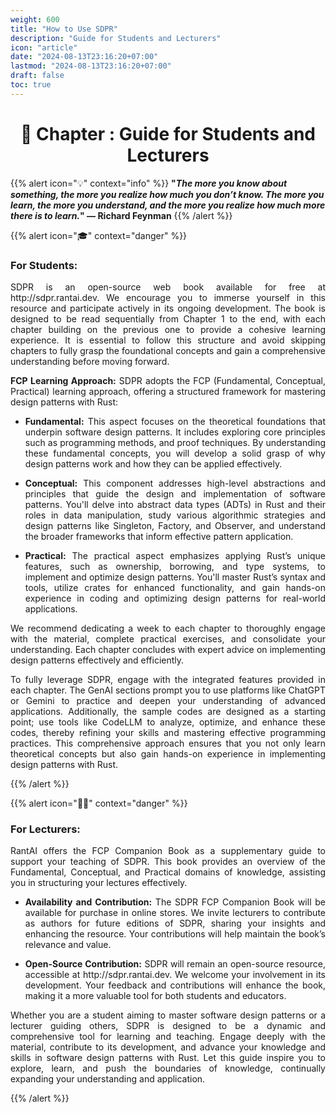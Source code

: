 ```yaml
---
weight: 600
title: "How to Use SDPR"
description: "Guide for Students and Lecturers"
icon: "article"
date: "2024-08-13T23:16:20+07:00"
lastmod: "2024-08-13T23:16:20+07:00"
draft: false
toc: true
---
```

<center>

# 📘 Chapter : Guide for Students and Lecturers

</center>

{{% alert icon="💡" context="info" %}}
<strong>"<em>The more you know about something, the more you realize how much you don’t know. The more you learn, the more you understand, and the more you realize how much more there is to learn.</em>" — Richard Feynman</strong>
{{% /alert %}}

{{% alert icon="🎓" context="danger" %}}

### For Students: 
<p style="text-align: justify;">
SDPR is an open-source web book available for free at http://sdpr.rantai.dev. We encourage you to immerse yourself in this resource and participate actively in its ongoing development. The book is designed to be read sequentially from Chapter 1 to the end, with each chapter building on the previous one to provide a cohesive learning experience. It is essential to follow this structure and avoid skipping chapters to fully grasp the foundational concepts and gain a comprehensive understanding before moving forward.
</p>

<p style="text-align: justify;">
<strong>FCP Learning Approach:</strong> SDPR adopts the FCP (Fundamental, Conceptual, Practical) learning approach, offering a structured framework for mastering design patterns with Rust:
</p>

- <p style="text-align: justify;"><strong>Fundamental:</strong> This aspect focuses on the theoretical foundations that underpin software design patterns. It includes exploring core principles such as programming methods, and proof techniques. By understanding these fundamental concepts, you will develop a solid grasp of why design patterns work and how they can be applied effectively.</p>
- <p style="text-align: justify;"><strong>Conceptual:</strong> This component addresses high-level abstractions and principles that guide the design and implementation of software patterns. You'll delve into abstract data types (ADTs) in Rust and their roles in data manipulation, study various algorithmic strategies and design patterns like Singleton, Factory, and Observer, and understand the broader frameworks that inform effective pattern application.</p>
- <p style="text-align: justify;"><strong>Practical:</strong> The practical aspect emphasizes applying Rust’s unique features, such as ownership, borrowing, and type systems, to implement and optimize design patterns. You'll master Rust’s syntax and tools, utilize crates for enhanced functionality, and gain hands-on experience in coding and optimizing design patterns for real-world applications.</p>
<p style="text-align: justify;">
We recommend dedicating a week to each chapter to thoroughly engage with the material, complete practical exercises, and consolidate your understanding. Each chapter concludes with expert advice on implementing design patterns effectively and efficiently.
</p>

<p style="text-align: justify;">
To fully leverage SDPR, engage with the integrated features provided in each chapter. The GenAI sections prompt you to use platforms like ChatGPT or Gemini to practice and deepen your understanding of advanced applications. Additionally, the sample codes are designed as a starting point; use tools like CodeLLM to analyze, optimize, and enhance these codes, thereby refining your skills and mastering effective programming practices. This comprehensive approach ensures that you not only learn theoretical concepts but also gain hands-on experience in implementing design patterns with Rust.
</p>

{{% /alert %}}

{{% alert icon="👨‍🏫" context="danger" %}}

### For Lecturers:
<p style="text-align: justify;">
RantAI offers the FCP Companion Book as a supplementary guide to support your teaching of SDPR. This book provides an overview of the Fundamental, Conceptual, and Practical domains of knowledge, assisting you in structuring your lectures effectively.
</p>

- <p style="text-align: justify;"><strong>Availability and Contribution:</strong> The SDPR FCP Companion Book will be available for purchase in online stores. We invite lecturers to contribute as authors for future editions of SDPR, sharing your insights and enhancing the resource. Your contributions will help maintain the book’s relevance and value.</p>
- <p style="text-align: justify;"><strong>Open-Source Contribution:</strong> SDPR will remain an open-source resource, accessible at http://sdpr.rantai.dev. We welcome your involvement in its development. Your feedback and contributions will enhance the book, making it a more valuable tool for both students and educators.</p>
<p style="text-align: justify;">
Whether you are a student aiming to master software design patterns or a lecturer guiding others, SDPR is designed to be a dynamic and comprehensive tool for learning and teaching. Engage deeply with the material, contribute to its development, and advance your knowledge and skills in software design patterns with Rust. Let this guide inspire you to explore, learn, and push the boundaries of knowledge, continually expanding your understanding and application.
</p>

{{% /alert %}}
